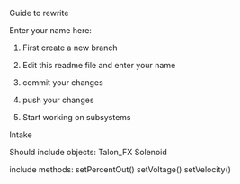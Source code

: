 Guide to rewrite 

Enter your name here: 

1. First create a new branch
2. Edit this readme file and enter your name
3. commit your changes
4. push your changes

5. Start working on subsystems


Intake

Should include objects: 
Talon_FX
Solenoid

include methods: 
setPercentOut()
setVoltage()
setVelocity()
